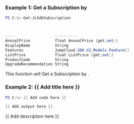 ### Example 1: Get a Subscription by
```powershell
PS C:\> Get-JcSdkSubscription



----                  ----------
AnnualPrice           float AnnualPrice {get;set;}
DisplayName           String
Features              JumpCloud.SDK.V2.Models.Feature[]
ListPrice             float ListPrice {get;set;}
ProductCode           String
UpgradeRecommendation String


```

This function will Get a Subscription by .

### Example 2: {{ Add title here }}
```powershell
PS C:\> {{ Add code here }}

{{ Add output here }}
```

{{ Add description here }}

